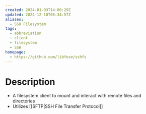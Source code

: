 ```yaml
---
created: 2024-01-03T14:00:29Z
updated: 2024-12-10T08:34:57Z
aliases:
  - SSH Filesystem
tags:
  - abbreviation
  - client
  - filesystem
  - SSH
homepage:
  - https://github.com/libfuse/sshfs
---
```

# Description
- A filesystem client to mount and interact with remote files and directories
- Utilizes [[SFTP|SSH File Transfer Protocol]]